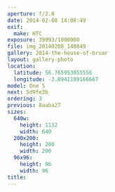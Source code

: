 ```yaml
---
aperture: f/2.0
date: 2014-02-08 14:08:49
exif:
  make: HTC
exposure: 39993/1000000
file: img_20140208_140849
gallery: 2014-the-house-of-bruar
layout: gallery-photo
location:
  latitude: 56.765953055556
  longitude: -3.8941109166667
model: One S
next: 5d9fe3b
ordering: 3
previous: 8aaba27
sizes:
  640w:
    height: 1132
    width: 640
  200x200:
    height: 200
    width: 200
  96x96:
    height: 96
    width: 96
title: 
---
```

